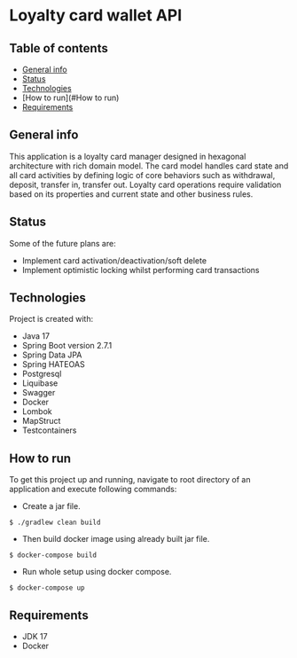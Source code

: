 # Loyalty card wallet API

## Table of contents

* [General info](#general-info)
* [Status](#status)
* [Technologies](#technologies)
* [How to run](#How to run)
* [Requirements](#requirements)


## General info
This application is a loyalty card manager designed in hexagonal architecture with rich domain model. The card model
handles card state and all card activities by defining logic of core behaviors such as withdrawal, deposit, transfer in,
transfer out. Loyalty card operations require validation based on its properties and current state and other business
rules.

## Status
Some of the future plans are:
* Implement card activation/deactivation/soft delete
* Implement optimistic locking whilst performing card transactions

## Technologies

Project is created with:

* Java 17
* Spring Boot version 2.7.1
* Spring Data JPA
* Spring HATEOAS
* Postgresql
* Liquibase
* Swagger
* Docker
* Lombok
* MapStruct
* Testcontainers


## How to run

To get this project up and running, navigate to root directory of an application and execute following commands:

* Create a jar file.
```
$ ./gradlew clean build
```

* Then build docker image using already built jar file.

```
$ docker-compose build
```

* Run whole setup using docker compose.

```
$ docker-compose up
```

## Requirements

* JDK 17
* Docker